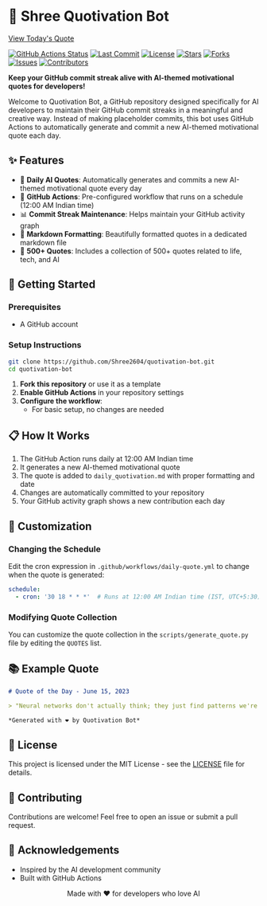 # 🤖 Shree Quotivation Bot

[View Today's Quote](daily_quotivation.md)


[![GitHub Actions Status](https://img.shields.io/github/actions/workflow/status/Shree2604/quotivation-bot/daily-quote.yml?style=flat-square&logo=github&label=Daily%20Quote%20Generation)](https://github.com/Shree2604/quotivation-bot/actions)
[![Last Commit](https://img.shields.io/github/last-commit/Shree2604/quotivation-bot?style=flat-square&logo=git)](https://github.com/Shree2604/quotivation-bot/commits/main)
[![License](https://img.shields.io/github/license/Shree2604/quotivation-bot?style=flat-square&logo=opensource)](LICENSE)
[![Stars](https://img.shields.io/github/stars/Shree2604/quotivation-bot?style=flat-square&logo=github)](https://github.com/Shree2604/quotivation-bot/stargazers)
[![Forks](https://img.shields.io/github/forks/Shree2604/quotivation-bot?style=flat-square&logo=github)](https://github.com/Shree2604/quotivation-bot/network/members)
[![Issues](https://img.shields.io/github/issues/Shree2604/quotivation-bot?style=flat-square&logo=github)](https://github.com/Shree2604/quotivation-bot/issues)
[![Contributors](https://img.shields.io/github/contributors/Shree2604/quotivation-bot?style=flat-square&logo=github)](https://github.com/Shree2604/quotivation-bot/graphs/contributors)

**Keep your GitHub commit streak alive with AI-themed motivational quotes for developers!**

Welcome to Quotivation Bot, a GitHub repository designed specifically for AI developers to maintain their GitHub commit streaks in a meaningful and creative way. Instead of making placeholder commits, this bot uses GitHub Actions to automatically generate and commit a new AI-themed motivational quote each day.

## ✨ Features

- 🤖 **Daily AI Quotes**: Automatically generates and commits a new AI-themed motivational quote every day
- 🔄 **GitHub Actions**: Pre-configured workflow that runs on a schedule (12:00 AM Indian time)
- 📊 **Commit Streak Maintenance**: Helps maintain your GitHub activity graph
- 📝 **Markdown Formatting**: Beautifully formatted quotes in a dedicated markdown file
- 💬 **500+ Quotes**: Includes a collection of 500+ quotes related to life, tech, and AI

## 🚀 Getting Started

### Prerequisites
- A GitHub account

### Setup Instructions

```bash
git clone https://github.com/Shree2604/quotivation-bot.git
cd quotivation-bot
```

1. **Fork this repository** or use it as a template
2. **Enable GitHub Actions** in your repository settings
3. **Configure the workflow**:
   - For basic setup, no changes are needed

## 📋 How It Works

1. The GitHub Action runs daily at 12:00 AM Indian time
2. It generates a new AI-themed motivational quote
3. The quote is added to `daily_quotivation.md` with proper formatting and date
4. Changes are automatically committed to your repository
5. Your GitHub activity graph shows a new contribution each day

## 🔧 Customization

### Changing the Schedule
Edit the cron expression in `.github/workflows/daily-quote.yml` to change when the quote is generated:

```yaml
schedule:
  - cron: '30 18 * * *'  # Runs at 12:00 AM Indian time (IST, UTC+5:30)
```

### Modifying Quote Collection
You can customize the quote collection in the `scripts/generate_quote.py` file by editing the `QUOTES` list.

## 📚 Example Quote

```markdown
# Quote of the Day - June 15, 2023

> "Neural networks don't actually think; they just find patterns we're too busy to notice."

*Generated with ❤️ by Quotivation Bot*
```

## 📄 License

This project is licensed under the MIT License - see the [LICENSE](LICENSE) file for details.

## 🤝 Contributing

Contributions are welcome! Feel free to open an issue or submit a pull request.

## 🙏 Acknowledgements

- Inspired by the AI development community
- Built with GitHub Actions



<p align="center">Made with ❤️ for developers who love AI</p>
